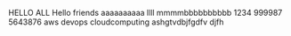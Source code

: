 HELLO ALL 
Hello friends 
aaaaaaaaaa
llll
mmmmbbbbbbbbbb
1234
999987
5643876
aws devops
cloudcomputing
ashgtvdbjfgdfv djfh
